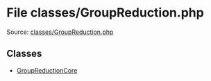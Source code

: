 File classes/GroupReduction.php
=========

Source: [classes/GroupReduction.php](https://github.com/PrestaShop/PrestaShop/blob/1.5.0.15/classes/GroupReduction.php)


Classes
-------

* [GroupReductionCore](class.GroupReductionCore.md)

